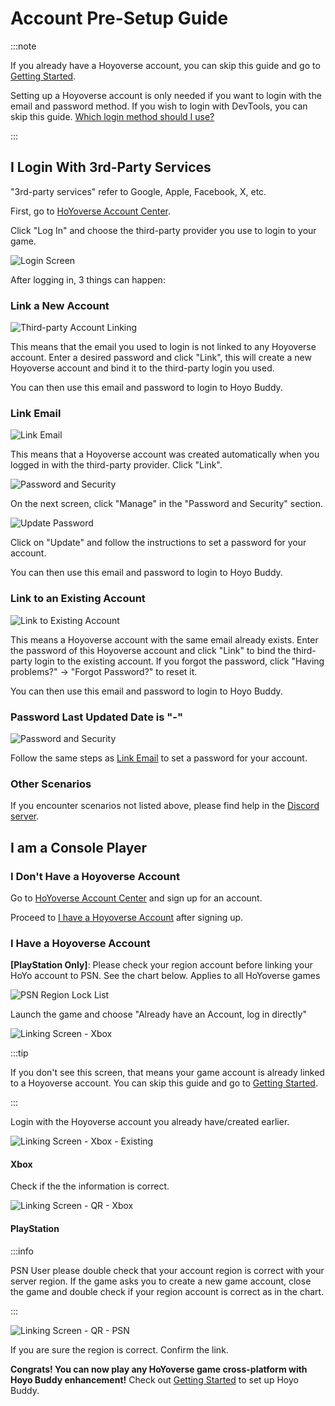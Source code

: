 # Account Pre-Setup Guide

:::note

If you already have a Hoyoverse account, you can skip this guide and go to [Getting Started](./Getting-Started.md).

Setting up a Hoyoverse account is only needed if you want to login with the email and password method. If you wish to login with DevTools, you can skip this guide. [Which login method should I use?](./FAQ.md#which-login-method-should-i-use)

:::

## I Login With 3rd-Party Services

"3rd-party services" refer to Google, Apple, Facebook, X, etc.

First, go to [HoYoverse Account Center](https://account.hoyoverse.com).

Click "Log In" and choose the third-party provider you use to login to your game.

![Login Screen](../src/assets/images/hb-account/web/account-log-in.png)

After logging in, 3 things can happen:

### Link a New Account

![Third-party Account Linking](../src/assets/images/hb-account/web/sign-up_google-link.png)

This means that the email you used to login is not linked to any Hoyoverse account. Enter a desired password and click "Link", this will create a new Hoyoverse account and bind it to the third-party login you used.

You can then use this email and password to login to Hoyo Buddy.

### Link Email

![Link Email](../src/assets/images/hb-account/web/link-email.png)

This means that a Hoyoverse account was created automatically when you logged in with the third-party provider. Click "Link".

![Password and Security](../src/assets/images/hb-account/web/password-and-security.png)

On the next screen, click "Manage" in the "Password and Security" section.

![Update Password](../src/assets/images/hb-account/web/update-password.png)

Click on "Update" and follow the instructions to set a password for your account.

You can then use this email and password to login to Hoyo Buddy.

### Link to an Existing Account

![Link to Existing Account](../src/assets/images/hb-account/web/link-existing.png)

This means a Hoyoverse account with the same email already exists. Enter the password of this Hoyoverse account and click "Link" to bind the third-party login to the existing account. If you forgot the password, click "Having problems?" -> "Forgot Password?" to reset it.

You can then use this email and password to login to Hoyo Buddy.

### Password Last Updated Date is "-"

![Password and Security](../src/assets/images/hb-account/web/password-and-security.png)

Follow the same steps as [Link Email](#link-email) to set a password for your account.

### Other Scenarios

If you encounter scenarios not listed above, please find help in the [Discord server](https://link.seria.moe/hb-dc).

## I am a Console Player

### I Don't Have a Hoyoverse Account

Go to [HoYoverse Account Center](https://account.hoyoverse.com) and sign up for an account.

Proceed to [I have a Hoyoverse Account](#i-have-a-hoyoverse-account) after signing up.

### I Have a Hoyoverse Account

**[PlayStation Only]**: Please check your region account before linking your HoYo account to PSN. See the chart below. Applies to all HoYoverse games

![PSN Region Lock List](../src/assets/images/hb-account/console/PSN_Region_Lock.png)

Launch the game and choose "Already have an Account, log in directly"

![Linking Screen - Xbox](../src/assets/images/hb-account/console/xbox-link_1.png)

:::tip

If you don't see this screen, that means your game account is already linked to a Hoyoverse account. You can skip this guide and go to [Getting Started](./Getting-Started.md).

:::

Login with the Hoyoverse account you already have/created earlier.

![Linking Screen - Xbox - Existing](../src/assets/images/hb-account/console/xbox-link_2.png)

#### Xbox

Check if the the information is correct.

![Linking Screen - QR - Xbox](../src/assets/images/hb-account/console/qr_link-1.png)

#### PlayStation

:::info

PSN User please double check that your account region is correct with your server region. If the game asks you to create a new game account, close the game and double check if your region account is correct as in the chart.

:::

![Linking Screen - QR - PSN](../src/assets/images/hb-account/console/qr_link-psn.png)

If you are sure the region is correct. Confirm the link.

**Congrats! You can now play any HoYoverse game cross-platform with Hoyo Buddy enhancement!** Check out [Getting Started](./Getting-Started.md) to set up Hoyo Buddy.
